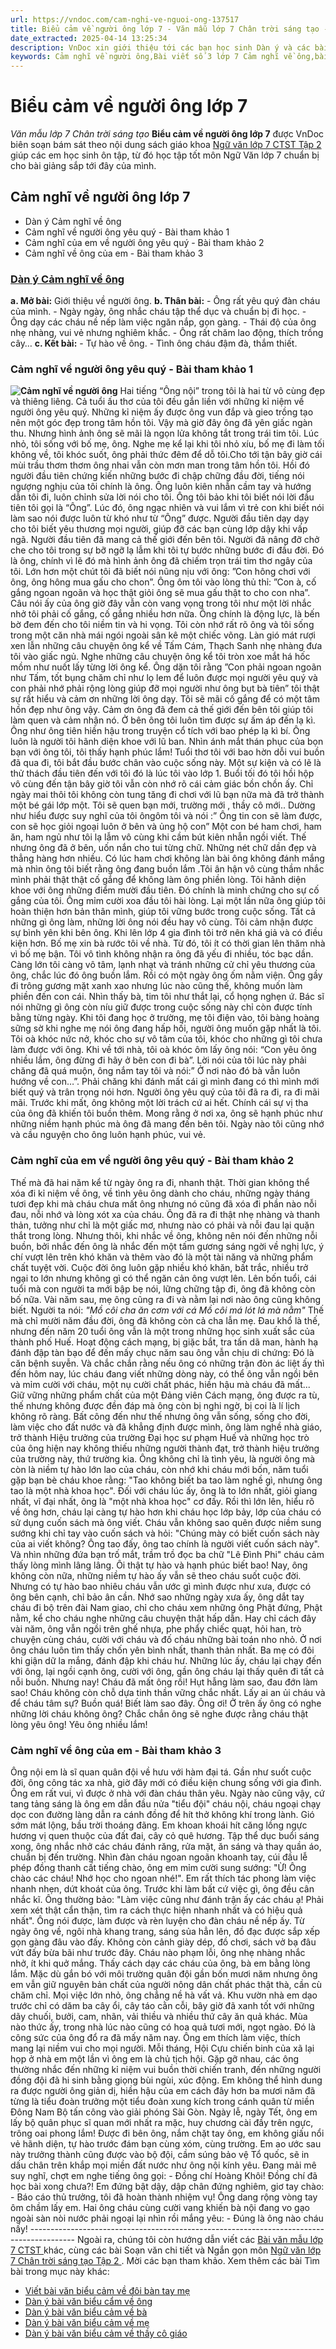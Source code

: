 ```yaml
---
url: https://vndoc.com/cam-nghi-ve-nguoi-ong-137517
title: Biểu cảm về người ông lớp 7 - Văn mẫu lớp 7 Chân trời sáng tạo - VnDoc.com
date_extracted: 2025-04-14 13:25:34
description: VnDoc xin giới thiệu tới các bạn học sinh Dàn ý và các bài văn mẫu bài Cảm nghĩ của em về người ông yêu quý để tham khảo chuẩn bị tốt cho bài giảng học kì mới sắp tới đây của mình.
keywords: Cảm nghĩ về người ông,Bài viết số 3 lớp 7 Cảm nghĩ về ông,bài tập làm văn số 3 lớp 7 cảm nghĩ về ông,bài tập làm văn lớp 7,Bài viết số 3 lớp 7 Văn biểu cảm,lớp 7 bài viết số 3,bài viết số 3 văn biểu cảm lớp 7,bài tập làm văn số 3 lớp 7,bài viết số 3 văn biểu cảm,Dàn ý bài viết số 3 lớp 7 Cảm nghĩ về ông,cảm nghĩ của em về người ông yêu quý
---
```


# Biểu cảm về người ông lớp 7
 _Văn mẫu lớp 7 Chân trời sáng tạo_
**Biểu cảm về người ông lớp 7** được VnDoc biên soạn bám sát theo nội dung  sách giáo khoa [Ngữ văn lớp 7 CTST Tập 2](<https://vndoc.com/ngu-van-7-ctst-tap2>) giúp các em học sinh ôn tập, từ đó học tập tốt môn Ngữ Văn lớp 7 chuẩn bị cho bài giảng sắp tới đây của mình.
## **Cảm nghĩ về người ông lớp 7**
  * Dàn ý Cảm nghĩ về ông
  * Cảm nghĩ về người ông yêu quý - Bài tham khảo 1
  * Cảm nghĩ của em về người ông yêu quý - Bài tham khảo 2
  * Cảm nghĩ về ông của em - Bài tham khảo 3

### [**Dàn ý Cảm nghĩ về ông**](<https://vndoc.com/lap-dan-y-cam-nghi-ve-ong-137518>)
**a. Mở bài:** Giới thiệu về người ông.
**b. Thân bài:**
\- Ông rất yêu quý đàn cháu của mình.
\- Ngày ngày, ông nhắc cháu tập thể dục và chuẩn bị đi học.
\- Ông dạy các cháu nề nếp làm việc ngăn nắp, gọn gàng.
\- Thái độ của ông nhẹ nhàng, vui vẻ nhưng nghiêm khắc.
\- Ông rất chăm lao động, thích trồng cây…
**c. Kết bài:**
\- Tự hào về ông.
\- Tình ông cháu đậm đà, thắm thiết.
### **Cảm nghĩ về người ông yêu quý - Bài tham khảo 1**
**![Cảm nghĩ về người ông](https://i.vdoc.vn/data/image/2017/11/24/cam-nghi-ve-nguoi-ong.jpg)**
Hai tiếng “Ông nội” trong tôi là hai từ vô cùng đẹp và thiêng liêng. Cả tuổi ấu thơ của tôi đều gắn liền với những kỉ niệm về người ông yêu quý. Những kỉ niệm ấy được ông vun đắp và gieo trồng tạo nên một góc đẹp trong tâm hồn tôi. Vậy mà giờ đây ông đã yên giấc ngàn thu. Nhưng hình ảnh ông sẽ mãi là ngọn lửa không tắt trong trái tim tôi.
Lúc nhỏ, tôi sống với bố mẹ, ông. Nghe mẹ kể lại khi tôi nhỏ xíu, bố mẹ đi làm tối không về, tôi khóc suốt, ông phải thức đêm để dỗ tôi.Cho tới tận bây giờ cái mùi trầu thơm thơm ông nhai vẫn còn mơn man trong tâm hồn tôi.
Hồi đó người đầu tiên chứng kiến những bước đi chập chững đầu đời, tiếng nói ngượng nghịu của tôi chính là ông. Ông luôn kiên nhẫn cầm tay và hướng dẫn tôi đi, luôn chỉnh sửa lời nói cho tôi. Ông tôi bảo khi tôi biết nói lời đầu tiên tôi gọi là “Ông”. Lúc đó, ông ngạc nhiên và vui lắm vì trẻ con khi biết nói làm sao nói được luôn từ khó như từ “Ông” được.
Người đầu tiên dạy dạy cho tôi biết yêu thương mọi người, giúp đỡ các bạn cùng lớp dậy khi vấp ngã. Người đầu tiên đã mang cả thế giới đến bên tôi. Người đã nâng đỡ chở che cho tôi trong sự bỡ ngỡ lạ lẫm khi tôi tự bước những bước đi đầu đời. Đó là ông, chính vì lẽ đó mà hình ảnh ông đã chiếm trọn trái tim thơ ngây của tôi.
Lớn hơn một chút tôi đã biết nói nũng nịu với ông: ”Con hông chơi với ông, ông hông mua gấu cho chon”. Ông ôm tôi vào lòng thủ thỉ: ”Con à, cố gắng ngoan ngoãn và học thật giỏi ông sẽ mua gấu thật to cho con nha”. Câu nói ấy của ông giờ đây vẫn còn vang vọng trong tôi như một lời nhắc nhở tôi phải cố gắng, cố gắng nhiều hơn nữa. Ông chính là động lực, là bến bờ đem đến cho tôi niềm tin và hi vọng.
Tôi còn nhớ rất rõ ông và tôi sống trong một căn nhà mái ngói ngoài sân kê một chiếc võng. Làn gió mát rượi xen lẫn những câu chuyện ông kể về Tấm Cám, Thạch Sanh nhẹ nhàng đưa tôi vào giấc ngủ. Nghe những câu chuyện ông kể tôi tròn xoe mắt há hốc mồm như nuốt lấy từng lời ông kể. Ông dặn tôi rằng ”Con phải ngoan ngoãn như Tấm, tốt bụng chăm chỉ như lọ lem để luôn được mọi người yêu quý và con phải nhớ phải rộng lòng giúp đỡ mọi người như ông bụt bà tiên” tôi thật sự rất hiểu và cảm ơn những lời ông dạy. Tôi sẽ mãi cố gắng để có một tâm hồn đẹp như ông vậy. Cảm ơn ông đã đem cả thế giới đến bên tôi giúp tôi làm quen và cảm nhận nó. Ở bên ông tôi luôn tìm được sự ấm áp đến lạ kì. Ông như ông tiên hiền hậu trong truyện cổ tích với bao phép lạ kì bí. Ông luôn là người tôi hãnh diện khoe với lũ ban. Nhìn ánh mắt thán phục của bọn bạn với ông tôi, tôi thấy hạnh phúc lắm\!
Tuổi thơ tôi với bao hờn dỗi vui buồn đã qua đi, tôi bắt đầu bước chân vào cuộc sống này. Một sự kiện và có lẽ là thử thách đầu tiên đến với tôi đó là lúc tôi vào lớp 1. Buổi tối đó tôi hồi hộp vô cùng đến tận bây giờ tôi vẫn còn nhớ rõ cái cảm giác bồn chồn ấy. Chỉ ngày mai thôi tôi không còn tung tăng đi chơi với lũ bạn nữa mà đã trở thành một bé gái lớp một. Tôi sẽ quen bạn mới, trường mới , thầy cô mới.. Dường như hiểu được suy nghĩ của tôi ôngôm tôi và nói :” Ông tin con sẽ làm được, con sẽ học giỏi ngoại luôn ở bên và ủng hộ con”
Một con bé ham chơi, ham ăn, ham ngủ như tôi lạ lẫm vô cùng khi cầm bút kiên nhẫn ngồi viết. Thế nhưng ông đã ở bên, uốn nắn cho tui từng chữ. Những nét chữ dần đẹp và thẳng hàng hơn nhiều. Có lúc ham chơi không làn bài ông không đánh mắng mà nhìn ông tôi biết rằng ông đang buồn lắm .Tôi ân hận vô cùng thầm nhắc mình phải thật thật cố gắng để không làm ông phiền lòng. Tôi hãnh diện khoe với ông những điểm mười đầu tiên. Đó chính là minh chứng cho sự cố gắng của tôi. Ông mỉm cười xoa đầu tôi hài lòng. Lại một lần nữa ông giúp tôi hoàn thiện hơn bản thân mình, giúp tôi vững bước trong cuộc sống. Tất cả những gì ông làm, những lời ông nói đều hay vô cùng. Tôi cảm nhận được sự bình yên khi bên ông.
Khi lên lớp 4 gia đình tôi trở nên khá giả và có điều kiện hơn. Bố mẹ xin bà rước tôi về nhà. Từ đó, tôi ít có thời gian lên thăm nhà vì bố mẹ bận. Tôi vô tình không nhận ra ông đã yếu đi nhiều, tóc bạc dần. Càng lớn tôi càng vô tâm, lạnh nhạt và tránh những cử chỉ yêu thương của ông, chắc lúc đó ông buồn lắm.
Rồi có một ngày ông ốm nằm viện. Ông gầy đi trông gương mặt xanh xao nhưng lúc nào cũng thế, không muốn làm phiền đến con cái. Nhìn thấy bà, tim tôi như thắt lại, cổ họng nghẹn ứ. Bác sĩ nói những gì ông còn níu giữ được trong cuộc sống này chỉ còn được tính bằng từng ngày. Khi tôi đang học ở trường, mẹ tôi điện vào, tôi bàng hoàng sững sờ khi nghe mẹ nói ông đang hấp hối, người ông muốn gặp nhất là tôi. Tôi oà khóc nức nở, khóc cho sự vô tâm của tôi, khóc cho những gì tôi chưa làm được với ông. Khi về tới nhà, tôi oà khóc ôm lấy ông nói: “Con yêu ông nhiều lắm, ông đừng đi hãy ở bên con đi bà”. Lời nói của tôi lúc này phải chăng đã quá muộn, ông nắm tay tôi và nói:” Ở nơi nào đó bà vẫn luôn hướng về con…”. Phải chăng khi đánh mất cái gì mình đang có thì mình mới biết quý và trân trọng nói hơn. Người ông yêu quý của tôi đã ra đi, ra đi mãi mãi. Trước khi mất, ông không một lời trách cứ ai hết. Chính cái sự vị tha của ông đã khiến tôi buồn thêm.
Mong rằng ở nơi xa, ông sẽ hạnh phúc như những niềm hạnh phúc mà ông đã mang đến bên tôi. Ngày nào tôi cũng nhớ và cầu nguyện cho ông luôn hạnh phúc, vui vẻ.
### Cảm nghĩ của em về người ông yêu quý - Bài tham khảo 2
Thế mà đã hai năm kể từ ngày ông ra đi, nhanh thật. Thời gian không thể xóa đi kỉ niệm về ông, về tình yêu ông dành cho cháu, những ngày tháng tươi đẹp khi mà cháu chưa mất ông nhưng nó cũng đã xóa đi phần nào nỗi đau, nỗi nhớ và lòng xót xa của cháu. Ông đã ra đi thật nhẹ nhàng và thanh thản, tưởng như chỉ là một giấc mơ, nhưng nào có phải và nỗi đau lại quặn thắt trong lòng.
Nhưng thôi, khi nhắc về ông, không nên nói đến những nỗi buồn, bởi nhắc đến ông là nhắc đến một tấm gương sáng ngời về nghị lực, ý chí vượt lên trên khó khăn và thêm vào đó là một tài năng và những phẩm chất tuyệt vời.
Cuộc đời ông luôn gặp nhiều khó khăn, bất trắc, nhiều trở ngại to lớn nhưng không gì có thể ngăn cản ông vượt lên. Lên bốn tuổi, cái tuổi mà con người ta mới bập bẹ nói, lững chững tập đi, ông đã không còn bố nữa. Vài năm sau, mẹ ông cũng ra đi và nằm lại nơi nào ông cũng không biết. Người ta nói:
_"Mồ côi cha ăn cơm với cá_
 _Mồ côi má lót lá mà nằm"_
Thế mà chỉ mười năm đầu đời, ông đã không còn cả cha lẫn mẹ. Đau khổ là thế, nhưng đến năm 20 tuổi ông vẫn là một trong những học sinh xuất sắc của thành phố Huế. Hoạt động cách mạng, bị giặc bắt, tra tấn dã man, hành hạ đánh đập tàn bạo để đến mấy chục năm sau ông vẫn chịu di chứng: Đó là căn bệnh suyễn. Và chắc chắn rằng nếu ông có những trận đòn ác liệt ấy thì đến hôm nay, lúc cháu đang viết những dòng này, có thể ông vẫn ngồi bên và mỉm cười với cháu, một nụ cười chất phác, hiền hậu mà cháu đã mất... Giữ vững những phẩm chất của một Đảng viên Cách mạng, ông được ra tù, thế nhưng không được đền đáp mà ông còn bị nghi ngờ, bị coi là lí lịch không rõ ràng. Bất công đến như thế nhưng ông vẫn sống, sống cho đời, làm việc cho đất nước và đã khẳng định được mình, ông làm nghề nhà giáo, trở thành Hiệu trưởng của trường Đại học sư phạm Huế và những học trò của ông hiện nay không thiếu những người thành đạt, trở thành hiệu trưởng của trường này, thứ trường kia. Ông không chỉ là tình yêu, là người ông mà còn là niềm tự hào lớn lao của cháu, còn nhớ khi cháu mới bốn, năm tuổi gặp bạn bè cháu khoe rằng: "Tao không biết ba tao làm nghề gì, nhưng ông tao là một nhà khoa học". Đối với cháu lúc ấy, ông là to lớn nhất, giỏi giang nhất, vĩ đại nhất, ông là "một nhà khoa học" cơ đấy. Rồi thì lớn lên, hiểu rõ về ông hơn, cháu lại càng tự hào hơn khi cháu học lớp bảy, lớp của cháu có sử dụng cuốn  sách mà ông viết. Cháu vẫn không sao quên được niềm sung sướng khi chỉ tay vào cuốn sách và hỏi: "Chúng mày có biết cuốn sách này của ai viết không? Ông tao đấy, ông tao chính là người viết cuốn sách này". Và nhìn những đứa bạn trố mắt, trầm trồ đọc ba chữ "Lê Đình Phi" cháu cảm thấy lòng mình lâng lâng. Ôi thật tự hào và hạnh phúc biết bao\! Nay, ông không còn nữa, những niềm tự hào ấy vẫn sẽ theo cháu suốt cuộc đời.
Nhưng có tự hào bao nhiêu cháu vẫn ước gì mình được như xưa, được có ông bên cạnh, chỉ bảo ân cần. Nhớ sao những ngày xưa ấy, ông dắt tay cháu đi bộ trên đài Nam giao, chỉ cho cháu xem những ông Phật đứng, Phật nằm, kể cho cháu nghe những câu chuyện thật hấp dẫn. Hay chỉ cách đây vài năm, ông vẫn ngồi trên ghế nhựa, phe phẩy chiếc quạt, hỏi han, trò chuyện cùng cháu, cười với cháu và đố cháu những bài toán nho nhỏ. Ở nơi ông cháu luôn tìm thấy chốn yên bình nhất, thanh thản nhất. Ba mẹ có đôi khi giận dữ la mắng, đánh đập khi cháu hư. Những lúc ấy, cháu lại chạy đến với ông, lại ngồi cạnh ông, cười với ông, gần ông cháu lại thấy quên đi tất cả nỗi buồn.
Nhưng nay\! Cháu đã mất ông rồi\! Hụt hẫng làm sao, đau đớn làm sao\! Cháu không còn chỗ dựa tinh thần vững chắc nhất. Lấy ai an ủi cháu và để cháu tâm sự? Buồn quá\! Biết làm sao đây.
Ông ơi\! Ở trên ấy ông có nghe những lời cháu không ông? Chắc chắn ông sẽ nghe được rằng cháu thật lòng yêu ông\! Yêu ông nhiều lắm\!
### Cảm nghĩ về ông của em - Bài tham khảo 3
Ông nội em là sĩ quan quân đội về hưu với hàm đại tá. Gần như suốt cuộc đời, ông công tác xa nhà, giờ đây mới có điều kiện chung sống với gia đình. Ông em rất vui, vì được ở nhà với đàn cháu thân yêu.
Ngày nào cũng vậy, cứ tang tảng sáng là ông em dẫn đầu nửa "tiểu đội" cháu nội, cháu ngoại chạy dọc con đường làng dẫn ra cánh đồng để hít thở không khí trong lành. Gió sớm mát lộng, bầu trời thoáng đãng. Em khoan khoái hít căng lồng ngực hương vị quen thuộc của đất đai, cây cỏ quê hương. Tập thể dục buổi sáng xong, ông nhắc nhở các cháu đánh răng, rửa mặt, ăn sáng và thay quần áo, chuẩn bị đến trường. Nhìn đàn cháu ngoan ngoãn khoanh tay, cúi đầu lễ phép đồng thanh cất tiếng chào, ông em mỉm cười sung sướng: "Ừ\! Ông chào các cháu\! Nhớ học cho ngoan nhé\!".
Em rất thích tác phong làm việc nhanh nhẹn, dứt khoát của ông. Trước khi làm bất cứ việc gì, ông đều cân nhắc kĩ. Ông thường bảo: "Làm việc cũng như đánh trận ấy các cháu ạ\! Phải xem xét thật cẩn thận, tìm ra cách thực hiện nhanh nhất và có hiệu quả nhất". Ông nói được, làm được và rèn luyện cho đàn cháu nề nếp ấy. Từ ngày ông về, ngôi nhà khang trang, sáng sủa hẳn lên, đồ đạc được sắp xếp gọn gàng đâu vào đấy. Không còn cảnh giày dép, đồ chơi,  sách vở bạ đâu vứt đấy bừa bãi như trước đây. Cháu nào phạm lỗi, ông nhẹ nhàng nhắc nhở, ít khi quở mắng. Thấy cách dạy các cháu của ông, bà em bằng lòng lắm.
Mặc dù gắn bó với môi trường quân đội gần bốn mươi năm nhưng ông em vẫn giữ nguyên bản chất của người nông dân chất phác thật thà, cần cù chăm chỉ. Mọi việc lớn nhỏ, ông chẳng nề hà vất vả. Khu vườn nhà em dạo trước chỉ có dăm ba cây ổi, cây táo cằn cỗi, bây giờ đã xanh tốt với những dãy chuối, bưởi, cam, nhãn, vải thiều và nhiều thứ cây ăn quả khác. Mùa nào thức ấy, trong nhà lúc nào cũng có hoa quả tươi mới, ngọt ngào. Đó là công sức của ông đổ ra đã mấy năm nay. Ông em thích làm việc, thích mang lại niềm vui cho mọi người.
Mỗi tháng, Hội Cựu chiến binh của xã lại họp ở nhà em một lần vì ông em là chủ tịch hội. Gặp gỡ nhau, các ông thường nhắc đến những kỉ niệm vui buồn thời chiến tranh, đến những người đồng đội đã hi sinh bằng giọng bùi ngùi, xúc động. Em không thể hình dung ra được người ông giản dị, hiền hậu của em cách đây hơn ba mươi năm đã từng là tiểu đoàn trưởng một tiểu đoàn xung kích trong cánh quân từ miền Đông Nam Bộ tấn công vào giải phóng Sài Gòn. Ngày lễ, ngày Tết, ông em lấy bộ quân phục sĩ quan mới nhất ra mặc, huy chương cài đầy trên ngực, trông oai phong lắm\! Được đi bên ông, nắm chặt tay ông, em không giấu nổi vẻ hãnh diện, tự hào trước đám bạn cùng xóm, cùng trường. Em ao ước sau này trưởng thành cũng được vào bộ đội, cầm súng bảo vệ Tổ quốc, sẽ in dấu chân trên khắp mọi miền đất nước như ông nội kính yêu.
Đang mải mê suy nghĩ, chợt em nghe tiếng ông gọi:
\- Đồng chí Hoàng Khôi\! Đồng chí đã học bài xong chưa?\!
Em đứng bật dậy, dập chân đứng nghiêm, giơ tay chào:
\- Báo cáo thủ trưởng, tôi đã hoàn thành nhiệm vụ\!
Ông dang rộng vòng tay ôm chầm lấy em. Hai ông cháu cùng cười vang khiến bà nội đang vo gạo ngoài sàn nòi nước phải ngoại lại nhìn rồi mắng yêu:
\- Đúng là ông nào cháu nấy\!
\-----------------------------------------------------------------------------------------
Ngoài ra, chúng tôi còn hướng dẫn viết các [ Bài văn mẫu lớp 7 CTST ](<https://vndoc.com/van-mau-lop-7ctst>) khác, cùng các bài Soạn văn chi tiết và Ngắn gọn môn [ Ngữ văn lớp 7 Chân trời sáng tạo Tập 2 ](<https://vndoc.com/ngu-van-7-ctst-tap2>) . Mời các bạn tham khảo.
Xem thêm các bài Tìm bài trong mục này khác:
  * [Viết bài văn biểu cảm về đôi bàn tay mẹ](</bieu-cam-ve-doi-ban-tay-me-164921>)
  * [Dàn ý bài văn biểu cẩm về ông](</lap-dan-y-cam-nghi-ve-ong-137518>)
  * [Dàn ý bài văn biểu cảm về bà](</lap-dan-y-cam-nghi-ve-nguoi-ba-137516>)
  * [Dàn ý bài văn biểu cảm về mẹ](</lap-dan-y-cam-nghi-ve-nguoi-me-than-yeu-cua-em-136991>)
  * [Dàn ý bài văn biểu cảm về thầy cô giáo](</dan-bai-voi-de-cam-nghi-ve-thay-co-giao-nhung-nguoi-lai-do-dua-the-he-tre-cap-ben-tuong-lai-165060>)


